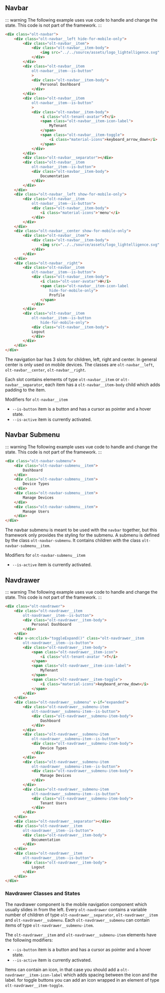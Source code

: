 ## Navbar

::: warning
The following example uses vue code to handle and change the state. This code is not part of the framework.
:::

<navbar />


```html
<div class="olt-navbar">
	<div class="olt-navbar__left hide-for-mobile-only">
		<div class="olt-navbar__item">
			<div class="olt-navbar__item-body">
				<img src="../../source/assets/logo_lightelligence.svg" />
			</div>
		</div>
		<div class="olt-navbar__item
			olt-navbar__item--is-button"
			>
			<div class="olt-navbar__item-body">
				Personal Dashboard
			</div>
		</div>
		<div class="olt-navbar__item
			olt-navbar__item--is-button"
			>
			<div class="olt-navbar__item-body">
				<i class="olt-tenant-avatar">T</i>
				<span class="olt-navbar__item-icon-label">
					MyTenant
				</span>
				<span class="olt-navbar__item-toggle">
					<i class="material-icons">keyboard_arrow_down</i>
				</span>
			</div>
		</div>
		<div class="olt-navbar__separator"></div>
		<div class="olt-navbar__item
			olt-navbar__item--is-button">
			<div class="olt-navbar__item-body">
				Documentation
			</div>
		</div>
	</div>
	<div class="olt-navbar__left show-for-mobile-only">
		<div class="olt-navbar__item
			olt-navbar__item--is-button">
			<div class="olt-navbar__item-body">
				<i class="material-icons">'menu'</i>
			</div>
		</div>
	</div>
	<div class="olt-navbar__center show-for-mobile-only">
		<div class="olt-navbar__item">
			<div class="olt-navbar__item-body">
				<img src="../../source/assets/logo_lightelligence.svg" />
			</div>
		</div>
	</div>
	<div class="olt-navbar__right">
		<div class="olt-navbar__item
			olt-navbar__item--is-button">
			<div class="olt-navbar__item-body">
				<i class="olt-user-avatar">W</i>
				<span class="olt-navbar__item-icon-label 
					hide-for-mobile-only">
					Profile
				</span>
			</div>
		</div>
		<div class="olt-navbar__item 
			olt-navbar__item--is-button 
				hide-for-mobile-only">
			<div class="olt-navbar__item-body">
			Logout
			</div>
		</div>
	</div>
</div>
```

The navigation bar has 3 slots for children, left, right and center. In general center is only used on mobile devices. The classes are `olt-navbar__left`, `olt-navbar__center`, `olt-navbar__right`.

Each slot contains elements of type `olt-navbar__item` or `olt-navbar__separator`, each item has a `olt-navbar__item-body` child which adds padding to the item. 

Modifiers for `olt-navbar__item`

* `--is-button` item is a button and has a cursor as pointer and a hover state.
* `--is-active` item is currently activated.


## Navbar Submenu

::: warning
The following example uses vue code to handle and change the state. This code is not part of the framework.
:::

<navbar-submenu />

```html
<div class="olt-navbar-submenu">
	<div class="olt-navbar-submenu__item">
		Dashboard
	</div>
	<div class="olt-navbar-submenu__item">
		Device Types
	</div>
	<div class="olt-navbar-submenu__item">
		Manage Devices
	</div>
	<div class="olt-navbar-submenu__item">
		Manage Users
	</div>
</div>
```

The navbar submenu is meant to be used with the `navbar` together, but this framework only provides the styling for the submenu.
A submenu is defined by the class `olt-navbar-submenu`. It contains children with the class `olt-navbar-submenu__item`.

Modifiers for `olt-navbar-submenu__item`

* `--is-active` item is currently activated.


## Navdrawer

::: warning
The following example uses vue code to handle and change the state. This code is not part of the framework.
:::

<navdrawer />

```html
<div class="olt-navdrawer">
	<div class="olt-navdrawer__item 
		olt-navdrawer__item--is-button">
		<div class="olt-navdrawer__item-body">
			Personal Dashboard
		</div>
	</div>
	<div v-on:click="toggleExpand()" class="olt-navdrawer__item 
		olt-navdrawer__item--is-button">
		<div class="olt-navdrawer__item-body">
			<span class="olt-navdrawer__item-icon">
				<i class="olt-tenant-avatar ">T</i>
			</span>
			<span class="olt-navdrawer__item-icon-label">
				MyTenant
			</span>
			<span class="olt-navdrawer__item-toggle">
				<i class="material-icons">keyboard_arrow_down</i>
			</span>
		</div>
	</div>
	<div class="olt-navdrawer__submenu" v-if="expanded">
		<div class="olt-navdrawer__submenu-item 
			olt-navdrawer__submenu-item--is-button">
			<div class="olt-navdrawer__submenu-item-body">
				Dashboard
			</div>
		</div>
		<div class="olt-navdrawer__submenu-item 
			olt-navdrawer__submenu-item--is-button">
			<div class="olt-navdrawer__submenu-item-body">
				Device Types
			</div>
		</div>
		<div class="olt-navdrawer__submenu-item 
			olt-navdrawer__submenu-item--is-button">
			<div class="olt-navdrawer__submenu-item-body">
				Manage Devices
			</div>
		</div>
		<div class="olt-navdrawer__submenu-item 
			olt-navdrawer__submenu-item--is-button">
			<div class="olt-navdrawer__submenu-item-body">
				Tenant Users
			</div>
		</div>
	</div>
	<div class="olt-navdrawer__separator"></div>
	<div class="olt-navdrawer__item 
		olt-navdrawer__item--is-button">
		<div class="olt-navdrawer__item-body">
			Documentation
		</div>
	</div>
	<div class="olt-navdrawer__item 
		olt-navdrawer__item--is-button">
		<div class="olt-navdrawer__item-body">
			Logout
		</div>
	</div>
</div>
```
### Navdrawer Classes and States

The navdrawer component is the mobile navigation component which usually slides in from the left. Every `olt-navdrawer` contains a variable number of children of type `olt-navdrawer__separator`, `olt-navdrawer__item` and `olt-navdrawer__submenu`. Each `olt-navdrawer__submenu` can contain items of type `olt-navdrawer__submenu-item`.

The `olt-navdrawer__item` and `olt-navdrawer__submenu-item` elements have the following modifiers:

* `--is-button` item is a button and has a cursor as pointer and a hover state.
* `--is-active` item is currently activated.

Items can contain an icon, in that case you should add a `olt-navdrawer__item-icon-label` which adds spacing between the icon and the label. 
for toggle buttons you can add an icon wrapped in an element of type `olt-navdrawer__item-toggle`.
